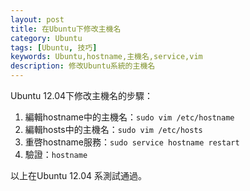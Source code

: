 ```yaml
---
layout: post
title: 在Ubuntu下修改主機名
category: Ubuntu
tags: [Ubuntu, 技巧]
keywords: Ubuntu,hostname,主機名,service,vim
description: 修改Ubuntu系統的主機名
---
```

Ubuntu 12.04下修改主機名的步驟：  
1. 編輯hostname中的主機名：`sudo vim /etc/hostname`  
2. 編輯hosts中的主機名：`sudo vim /etc/hosts`  
3. 重啓hostname服務：`sudo service hostname restart`  
4. 驗證：`hostname`  

以上在Ubuntu 12.04 系測試通過。